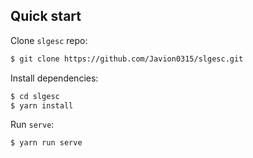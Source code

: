 ## Quick start

Clone `slgesc` repo:

```bash
$ git clone https://github.com/Javion0315/slgesc.git
```

Install dependencies:

```bash
$ cd slgesc
$ yarn install
```

Run `serve`:

```bash
$ yarn run serve
```
